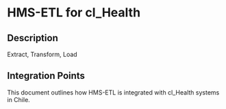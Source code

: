 # HMS-ETL for cl_Health

## Description

Extract, Transform, Load

## Integration Points

This document outlines how HMS-ETL is integrated with cl_Health systems in Chile.
